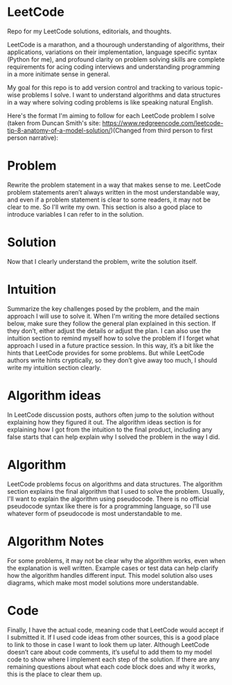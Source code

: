 # LeetCode
Repo for my LeetCode solutions, editorials, and thoughts.

LeetCode is a marathon, and a thourough understanding of algorithms, their applications, variations on their implementation, language specific syntax (Python for me), and profound clarity on problem solving skills are complete requirements for acing coding interviews and understanding programming in a more initimate sense in general.

My goal for this repo is to add version control and tracking to various topic-wise problems I solve. I want to understand algorithms and data structures in a way where solving coding problems is like speaking natural English.

Here's the format I'm aiming to follow for each LeetCode problem I solve (taken from Duncan Smith's site: https://www.redgreencode.com/leetcode-tip-8-anatomy-of-a-model-solution/)(Changed from third person to first person narrative):

# Problem

Rewrite the problem statement in a way that makes sense to me. LeetCode problem statements aren’t always written in the most understandable way, and even if a problem statement is clear to some readers, it may not be clear to me. So I'll write my own. This section is also a good place to introduce variables I can refer to in the solution.

# Solution

Now that I clearly understand the problem, write the solution itself.

# Intuition

Summarize the key challenges posed by the problem, and the main approach I will use to solve it. When I'm writing the more detailed sections below, make sure they follow the general plan explained in this section. If they don’t, either adjust the details or adjust the plan. I can also use the intuition section to remind myself how to solve the problem if I forget what approach I used in a future practice session. In this way, it’s a bit like the hints that LeetCode provides for some problems. But while LeetCode authors write hints cryptically, so they don’t give away too much, I should write my intuition section clearly.

# Algorithm ideas

In LeetCode discussion posts, authors often jump to the solution without explaining how they figured it out. The algorithm ideas section is for explaining how I got from the intuition to the final product, including any false starts that can help explain why I solved the problem in the way I did.

# Algorithm

LeetCode problems focus on algorithms and data structures. The algorithm section explains the final algorithm that I used to solve the problem. Usually, I'll want to explain the algorithm using pseudocode. There is no official pseudocode syntax like there is for a programming language, so I'll use whatever form of pseudocode is most understandable to me.

# Algorithm Notes

For some problems, it may not be clear why the algorithm works, even when the explanation is well written. Example cases or test data can help clarify how the algorithm handles different input. This model solution also uses diagrams, which make most model solutions more understandable.

# Code

Finally, I have the actual code, meaning code that LeetCode would accept if I submitted it. If I used code ideas from other sources, this is a good place to link to those in case I want to look them up later. Although LeetCode doesn’t care about code comments, it’s useful to add them to my model code to show where I implement each step of the solution. If there are any remaining questions about what each code block does and why it works, this is the place to clear them up.